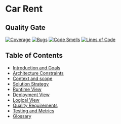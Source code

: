 # Car Rent

## Quality Gate
[![Coverage](https://sonarcloud.io/api/project_badges/measure?project=mihl9_zbw.SoftwareArchitectureAndDesign.CarRent&metric=coverage)](https://sonarcloud.io/dashboard?id=mihl9_zbw.SoftwareArchitectureAndDesign.CarRent)
[![Bugs](https://sonarcloud.io/api/project_badges/measure?project=mihl9_zbw.SoftwareArchitectureAndDesign.CarRent&metric=bugs)](https://sonarcloud.io/dashboard?id=mihl9_zbw.SoftwareArchitectureAndDesign.CarRent)
[![Code Smells](https://sonarcloud.io/api/project_badges/measure?project=mihl9_zbw.SoftwareArchitectureAndDesign.CarRent&metric=code_smells)](https://sonarcloud.io/dashboard?id=mihl9_zbw.SoftwareArchitectureAndDesign.CarRent)
[![Lines of Code](https://sonarcloud.io/api/project_badges/measure?project=mihl9_zbw.SoftwareArchitectureAndDesign.CarRent&metric=ncloc)](https://sonarcloud.io/dashboard?id=mihl9_zbw.SoftwareArchitectureAndDesign.CarRent)


## Table of Contents

- [Introduction and Goals](./docs/01.%20Introduction%20and%20Goals.md)
- [Architecture Constraints](./docs/02.%20Architecture%20Constraints)
- [Context and scope]("./docs/03.%20Context%20and%20scope.md)
- [Solution Strategy](./docs/04.%20Solution%20Strategy.md)
- [Runtime View](./docs/05.%20Runtime%20View.md)
- [Deployment View](./docs/06.%20Deployment%20View.md)
- [Logical View](./docs/07.%20Logical%20View.md)
- [Quality Requirements](./docs/08.%20Quality%20Requirements.md)
- [Testing and Metrics](./docs/09.%20Testing%20and%20Metrics.md)
- [Glossary](./docs/10.%20Glossary.md)
